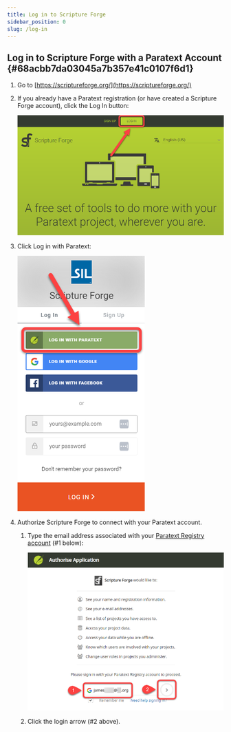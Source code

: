 ```yaml
---
title: Log in to Scripture Forge
sidebar_position: 0
slug: /log-in
---
```




## Log in to Scripture Forge with a Paratext Account {#68acbb7da03045a7b357e41c0107f6d1}

1. Go to [https://scriptureforge.org/](https://scriptureforge.org/)
1. If you already have a Paratext registration (or have created a Scripture Forge account), click the Log In button:

	![](./325936191.png)

1. Click Log in with Paratext:

	![](./1441844913.png)

1. Authorize Scripture Forge to connect with your Paratext account.
	1. Type the email address associated with your [Paratext Registry account](https://registry.paratext.org/users/me) (#1 below):

		![](./268919774.png)

	2. Click the login arrow (#2 above).
